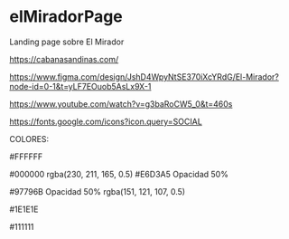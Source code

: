 # elMiradorPage
Landing page sobre El Mirador

https://cabanasandinas.com/

https://www.figma.com/design/JshD4WpyNtSE370iXcYRdG/El-Mirador?node-id=0-1&t=yLF7EOuob5AsLx9X-1

https://www.youtube.com/watch?v=g3baRoCW5_0&t=460s

https://fonts.google.com/icons?icon.query=SOCIAL

COLORES:

#FFFFFF

#000000
rgba(230, 211, 165, 0.5)
#E6D3A5 Opacidad 50% 

#97796B Opacidad 50% rgba(151, 121, 107, 0.5)

#1E1E1E

#111111